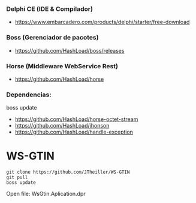 ### Delphi CE (IDE & Compilador)
* https://www.embarcadero.com/products/delphi/starter/free-download
### Boss (Gerenciador de pacotes)
* https://github.com/HashLoad/boss/releases
### Horse (Middleware WebService Rest)
* https://github.com/HashLoad/horse

### Dependencias:
boss update
* https://github.com/HashLoad/horse-octet-stream
* https://github.com/HashLoad/jhonson
* https://github.com/HashLoad/handle-exception

# WS-GTIN

```
git clone https://github.com/JTheiller/WS-GTIN
git pull
boss update
```
Open file: WsGtin.Aplication.dpr
